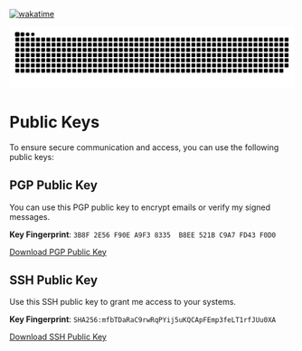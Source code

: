 [![wakatime](https://wakatime.com/badge/user/5bdce73d-08ba-4ec4-971d-2ab24592849f.svg?style=social)](https://wakatime.com/@5bdce73d-08ba-4ec4-971d-2ab24592849f)

<picture>
  <source media="(prefers-color-scheme: dark)" srcset="https://github.com/TanvirOnGH/TanvirOnGH/blob/gh-snk-contribs-graph-output/github-snake-dark.svg" />
  <source media="(prefers-color-scheme: light)" srcset="https://github.com/TanvirOnGH/TanvirOnGH/blob/gh-snk-contribs-graph-output/github-snake.svg" />
  <img alt="Github Snake Contributions Graph Animation" src="https://github.com/TanvirOnGH/TanvirOnGH/blob/gh-snk-contribs-graph-output/github-snake.svg" />
</picture>

# Public Keys

To ensure secure communication and access, you can use the following public keys:

## PGP Public Key

You can use this PGP public key to encrypt emails or verify my signed messages.

**Key Fingerprint**: `3B8F 2E56 F90E A9F3 8335  B8EE 521B C9A7 FD43 F0D0`

[Download PGP Public Key](keys/pgp_public_key.asc)

## SSH Public Key

Use this SSH public key to grant me access to your systems.

**Key Fingerprint**: `SHA256:mfbTDaRaC9rwRqPYij5uKQCApFEmp3feLT1rfJUu0XA`

[Download SSH Public Key](keys/ssh_public_key.pub)
